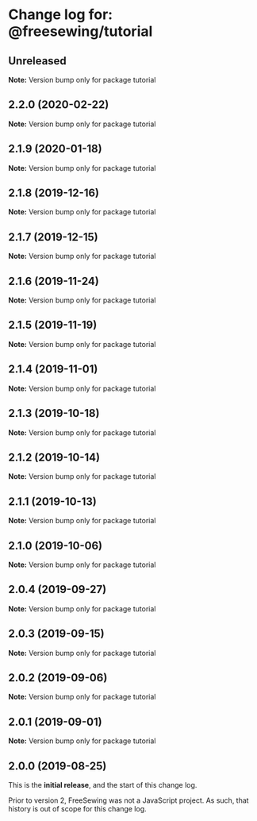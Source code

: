 # Change log for: @freesewing/tutorial


## Unreleased

**Note:** Version bump only for package tutorial


## 2.2.0 (2020-02-22)

**Note:** Version bump only for package tutorial


## 2.1.9 (2020-01-18)

**Note:** Version bump only for package tutorial


## 2.1.8 (2019-12-16)

**Note:** Version bump only for package tutorial


## 2.1.7 (2019-12-15)

**Note:** Version bump only for package tutorial


## 2.1.6 (2019-11-24)

**Note:** Version bump only for package tutorial


## 2.1.5 (2019-11-19)

**Note:** Version bump only for package tutorial


## 2.1.4 (2019-11-01)

**Note:** Version bump only for package tutorial


## 2.1.3 (2019-10-18)

**Note:** Version bump only for package tutorial


## 2.1.2 (2019-10-14)

**Note:** Version bump only for package tutorial


## 2.1.1 (2019-10-13)

**Note:** Version bump only for package tutorial


## 2.1.0 (2019-10-06)

**Note:** Version bump only for package tutorial


## 2.0.4 (2019-09-27)

**Note:** Version bump only for package tutorial


## 2.0.3 (2019-09-15)

**Note:** Version bump only for package tutorial


## 2.0.2 (2019-09-06)

**Note:** Version bump only for package tutorial


## 2.0.1 (2019-09-01)

**Note:** Version bump only for package tutorial




## 2.0.0 (2019-08-25)

This is the **initial release**, and the start of this change log.

Prior to version 2, FreeSewing was not a JavaScript project.
As such, that history is out of scope for this change log.
